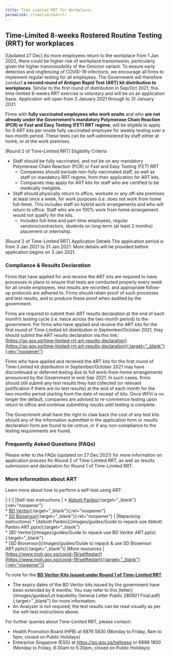 ```yaml
---
title: Time Limited RRT for Workplaces
permalink: /timelimitedrrt/
---
```

## Time-Limited 8-weeks Rostered Routine Testing (RRT) for workplaces

[Updated 27 Dec] As more employees return to the workplace from 1 Jan 2022, there could be higher risk of workplace transmission, particularly given the higher transmissibility of the Omicron variant. To ensure early detection and ringfencing of COVID-19 infections, we encourage all firms to implement regular testing for all employees. The Government will therefore conduct <b>a second round of Antigen Rapid Test (ART) kit distribution to workplaces</b>. Similar to the first round of distribution in Sep/Oct 2021, this time-limited 8-weeks RRT exercise is voluntary and will be on an application basis. Application will open from 3 January 2021 through to 31 January 2021.

Firms with <b>fully vaccinated employees who work onsite</b> and who <b>are not already under the Government’s mandatory Polymerase Chain Reaction (PCR) or Fast and Easy Testing (FET) RRT regime</b>, will be eligible to apply for 8 ART kits per onsite fully vaccinated employee for weekly testing over a two-month period. These tests can be self-administered by staff either at home, or at the work premises.

[Round 2 of Time-Limited RRT] Eligibility Criteria
- Staff should be fully vaccinated, and not be on any mandatory Polymerase Chain Reaction (PCR) or Fast and Easy Testing (FET) RRT
    - Companies should exclude non-fully vaccinated staff, as well as staff on mandatory RRT regime, from their application for ART kits.
    - Companies may apply for ART kits for staff who are certified to be medically ineligible. 
- Staff should physically return to office, worksite or any off-site premises at least once a week, for work purposes (i.e. does not work from home full-time). This includes staff on hybrid work arrangements and who will return to office. Staff who are on 100% work from home arrangement would not qualify for the kits.
    - Includes full-time and part-time employees, regular vendors/contractors, students on long-term (at least 2 months) placement or internship. 

[Round 2 of Time-Limited RRT] Application Details
The application period is from 3 Jan 2021 to 31 Jan 2021. More details will be provided before application begins on 3 Jan 2021. 

### Compliance & Results Declaration

Firms that have applied for and receive the ART kits are required to have processes in place to ensure that tests are conducted properly every week for all onsite employees, test results are recorded, and appropriate follow-up protocols are adhered to. Firms should retain proof of such processes and test results, and to produce these proof when audited by the government. 

Firms are required to submit their ART results declaration at the end of each month’s testing cycle (i.e. twice across the two-month period) to the government. For firms who have applied and receive the ART kits for the first round of Time-Limited kit distribution in September/October 2021, they should submit the ART results declaration via this link: [https://go.gov.sg/time-limited-rrt-art-results-declaration](https://go.gov.sg/time-limited-rrt-art-results-declaration){:target="_blank"}{:rel="noopener"} 

Firms who have applied and received the ART kits for the first round of Time-Limited kit distribution in September/October 2021 may have discontinued or deferred testing due to full work-from-home arrangements announced by the Government in end-Sep 2021. In such cases, firms should still submit any test results they had collected (or relevant justification if there are no test results) at the end of each month for the two-months period starting from the date of receipt of kits. Once WFH is no longer the default, companies are advised to re-commence testing upon return to office and continue submitting results until testing is complete.   
  
The Government shall have the right to claw back the cost of any test kits should any of the information submitted in the application form or results declaration form are found to be untrue, or if any non-compliance to the testing requirements are found.

### Frequently Asked Questions (FAQs)

Please refer to the FAQs (updated on 27 Dec 2021) for more information on application process for Round 2 of Time-Limited RRT, as well as results submission and declaration for Round 1 of Time-Limited RRT.

### More information about ART
Learn more about how to perform a self-test using ART:

|-|-|
|Self-test instructions | * [Abbott Panbio](https://go.gov.sg/abbott-panbio){:target="_blank"}{:rel="noopener"}<br> * [BD Veritor](https://go.gov.sg/bd-veritor){:target="_blank"}{:rel="noopener"}<br> * [SD Biosensor](https://go.gov.sg/sd-biosensor){:target="_blank"}{:rel="noopener"} |
|Repacking instructions| * [Abbott Panbio](/images/guides/Guide to repack use Abbott Panbio ART.pptx){:target="_blank"}<br> * [BD Veritor](/images/guides/Guide to repack  use BD Veritor ART.pptx){:target="_blank"}<br> * [SD Biosensor](/images/guides/Guide to repack & use SD Biosensor ART.pptx){:target="_blank"}|
|More resources | [https://www.moh.gov.sg/covid-19/selftestart](https://www.moh.gov.sg/covid-19/selftestart){:target="_blank"}{:rel="noopener"}|

To note for the <u><b>BD Veritor Kits issued under Round 1 of Time-Limited RRT</b></u>: 
* The expiry dates of the BD Veritor kits issued by the government have been extended by 6 months. You may refer to this [letter](/images/guides/Lot tracebility General Letter Public 280921 Final.pdf){:target="_blank"} for more information. 
* An Analyzer is not required; the test results can be read visually as per the self-test instructions above.

For further queries about Time-Limited RRT, please contact:
- Health Promotion Board (HPB) at 6876 5830 (Monday to Friday, 8am to 5pm, closed on Public Holidays)
- Enterprise Singapore (ESG) at https://go.gov.sg/helloesg or 6898 1800 (Monday to Friday, 8:30am to 5:30pm, closed on Public Holidays)
